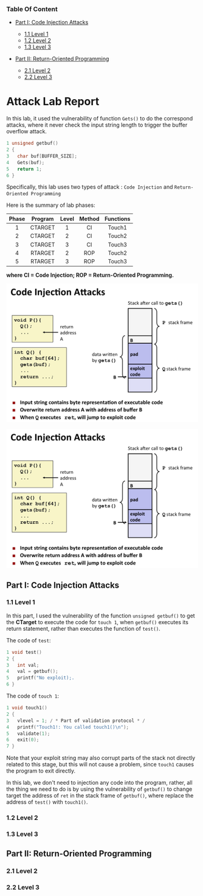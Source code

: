 ###  Table Of Content

- [Part I: Code Injection Attacks](#part-i-code-injection-attacks)
	- [1.1 Level 1](#11-level-1)
	- [1.2 Level 2](#12-level-2)
	- [1.3 Level 3](#13-level-3)
	
- [Part II: Return-Oriented Programming](#part-ii-return-oriented-programming)
	- [2.1 Level 2](#21-level-2)
	- [2.2 Level 3](#22-level-3)


# 	Attack Lab Report

In this lab, it used the vulnerability of function `Gets()` to do the correspond attacks, where it never check the input string length to trigger the buffer overflow attack.

```c
1 unsigned getbuf() 
2 { 
3 	char buf[BUFFER_SIZE]; 
4 	Gets(buf); 
5 	return 1; 
6 }
```

Specifically, this lab uses two types of attack : `Code Injection` and `Return-Oriented Programming`

Here is the summary of lab phases: 

| Phase  | Program   | Level  |	Method	| Functions|
| :----: |:--------:| :----: | :------: | :-------:|
| 1      	| CTARGET |   1     |      CI       |  Touch1  |
| 2      	| CTARGET |   2     |      CI       |  Touch2  |
| 3      	| CTARGET |   3     |      CI       |  Touch3  |
| 4      	| RTARGET |   2     |     ROP     |  Touch2  |
| 5      	| RTARGET |   3     |     ROP     |  Touch3  |

**where CI = Code Injection; ROP = Return-Oriented Programming.**

![stack_layout](pic/stack_layout.JPG)

![code_injection_attack](pic/code_injection_attack.JPG)

##	Part I: Code Injection Attacks

### 1.1 Level 1

In this part, I used the vulnerability of the function `unsigned getbuf()` to get the **CTarget**  to execute the code for `touch 1`, when `getbuf()` executes its return statement, rather than executes the function of `test()`.

The code of `test`:

```c
1 void test() 
2 { 
3	int val;
4	val = getbuf();
5	printf("No exploit);.
6 }
```

The code of `touch 1`:

```c
1 void touch1() 
2 {
3	vlevel = 1; / * Part of validation protocol * / 
4 	printf("Touch1!: You called touch1()\n");
5 	validate(1);
6 	exit(0);
7 }
```

Note that your exploit string may also corrupt parts of the stack not directly related to this stage, but this will not cause a problem, since `touch1` causes the program to exit directly.

In this lab, we don't need to injection any code into the program, rather, all the thing we need to do is by using the vulnerability of `getbuf()` to change target the address of `ret` in the stack frame of `getbuf()`, where replace the address of `test()` with `touch1()`.

### 1.2 Level 2


### 1.3 Level 3


##	Part II: Return-Oriented Programming

###  2.1 Level 2

###  2.2 Level 3
